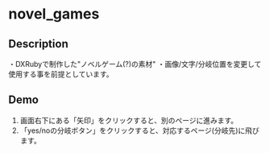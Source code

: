 novel_games
====

## Description
・DXRubyで制作した"ノベルゲーム(?)の素材"
・画像/文字/分岐位置を変更して使用する事を前提としています。

## Demo
1. 画面右下にある「矢印」をクリックすると、別のページに進みます。
2. 「yes/noの分岐ボタン」をクリックすると、対応するページ(分岐先)に飛びます。
